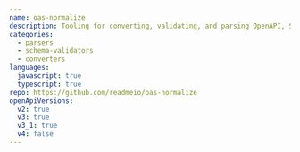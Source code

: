 ```yaml
---
name: oas-normalize
description: Tooling for converting, validating, and parsing OpenAPI, Swagger, and Postman API definitions
categories:
  - parsers
  - schema-validators
  - converters
languages:
  javascript: true
  typescript: true
repo: https://github.com/readmeio/oas-normalize
openApiVersions:
  v2: true
  v3: true
  v3_1: true
  v4: false
---
```


